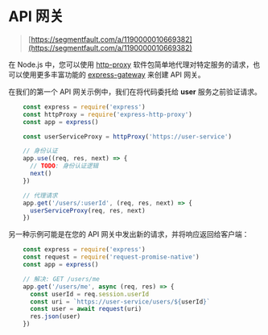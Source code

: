 # API 网关

> [https://segmentfault.com/a/1190000010669382](https://segmentfault.com/a/1190000010669382)

在 Node.js 中，您可以使用 [http-proxy](https://www.npmjs.com/package/http-proxy) 软件包简单地代理对特定服务的请求，也可以使用更多丰富功能的 [express-gateway](http://www.express-gateway.io) 来创建 API 网关。

在我们的第一个 API 网关示例中，我们在将代码委托给 **user** 服务之前验证请求。

```javascript
    const express = require('express')
    const httpProxy = require('express-http-proxy')
    const app = express()

    const userServiceProxy = httpProxy('https://user-service')

    // 身份认证
    app.use((req, res, next) => {
      // TODO: 身份认证逻辑
      next()
    })

    // 代理请求
    app.get('/users/:userId', (req, res, next) => {
      userServiceProxy(req, res, next)
    })
```

另一种示例可能是在您的 API 网关中发出新的请求，并将响应返回给客户端：

```javascript
    const express = require('express')
    const request = require('request-promise-native')
    const app = express()

    // 解决: GET /users/me
    app.get('/users/me', async (req, res) => {
      const userId = req.session.userId
      const uri = `https://user-service/users/${userId}`
      const user = await request(uri)
      res.json(user)
    })
```
